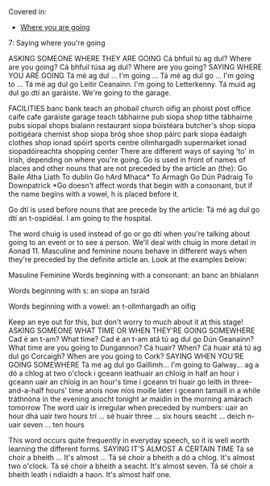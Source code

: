 Covered in:
* [Where you are going](../../notes/where-you-are-going.md)

7: Saying where you're going

ASKING SOMEONE WHERE THEY ARE GOING
Cá bhfuil tú ag dul? Where are you going?
Cá bhfuil túsa ag dul? Where are you going?
SAYING WHERE YOU ARE GOING
Tá mé ag dul ... I'm going ...
Tá mé ag dul go ... I'm going to ...
Tá mé ag dul go Leitir Ceanainn. I'm going to Letterkenny.
Tá muid ag dul go dtí an garáiste. We're going to the garage.

FACILITIES
banc	bank	teach an phobail	church
oifig an phoist	post office	caife	cafe
garáiste	garage	teach tábhairne	pub
siopa	shop	tithe tábhairne	pubs
siopaí	shops	bialann	restaurant
siopa búistéara	butcher's shop	siopa poitigéara	chemist shop
siopa bróg	shoe shop	páirc	park
siopa éadaigh	clothes shop	ionad spóirt	sports centre
ollmhargadh	supermarket	ionad siopadóireachta	shopping center
There are different ways of saying 'to' in Irish, depending on where you're going. Go is used in front of names of places and other nouns that are not preceded by the article an (the):
Go Baile Átha Liath To dublin
Go hArd Mhaca* To Armagh
Go Dún Pádraig To Downpatrick
*Go doesn't affect words that begin with a consonant, but if the name begins with a vowel, h is placed before it.

Go dtí is used before nouns that are precede by the article:
Tá mé ag dul go dtí an t-ospidéal. I am going to the hospital.

The word chuig is used instead of go or go dtí when you're talking about going to an event or to see a person. We'll deal with chuig in more detail in Aonad 11.
Masculine and feminine nouns behave in different ways when they're preceded by the definite article an. Look at the examples below:

Masuline	Feminine
Words beginning with a consonant:
an banc	an bhialann

Words beginning with s:
an siopa	an tsráid

Words beginning with a vowel:
an t-ollmhargadh	an oifig

Keep an eye out for this, but don't worry to much about it at this stage!
ASKING SOMEONE WHAT TIME OR WHEN THEY'RE GOING SOMEWHERE
Cad é an t-am? What time?
Cad é an t-am atá tú ag dul go Dún Geanainn? What time are you going to Dungannon?
Cá huair? When?
Cá huair atá tú ag dul go Corcaigh? When are you going to Cork?
SAYING WHEN YOU'RE GOING SOMEWHERE
Tá mé ag dul go Gaillimh... I'm going to Galway...
ag a dó a chlog at two o'clock
i gceann leathuair an chloig in half an hour
i gceann uair an chloig in an hour's time
i gceann trí huair go leith in three-and-a-half hours' time
anois now
níos moille later
i gceann tamaill in a while
tráthnóna in the evening
anocht tonight
ar maidin in the morning
amárach tomorrow
The word uair is irregular when preceded by numbers:
uair an hour
dhá uair two hours
trí ... sé huair three ... six hours
seacht ... deich n-uair seven ... ten hours

This word occurs quite frequently in everyday speech, so it is well worth learning the different forms.
SAYING IT'S ALMOST A CERTAIN TIME
Tá sé choir a bheith ... It's almost ...
Tá sé choir a bheith a dó a chlog. It's almost two o'clock.
Tá sé choir a bheith a seacht. It's almost seven.
Tá sé choir a bheith leath i ndiaidh a haon. It's almost half one.